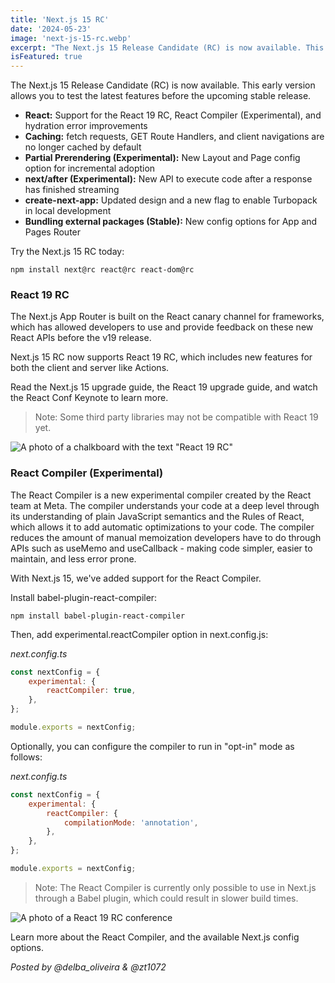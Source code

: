 ```yaml
---
title: 'Next.js 15 RC'
date: '2024-05-23'
image: 'next-js-15-rc.webp'
excerpt: "The Next.js 15 Release Candidate (RC) is now available. This early version allows you to test the latest features before the upcoming stable release."
isFeatured: true
---
```


The Next.js 15 Release Candidate (RC) is now available. This early version allows you to test the latest features before
the upcoming stable release.

* **React:** Support for the React 19 RC, React Compiler (Experimental), and hydration error improvements
* **Caching:** fetch requests, GET Route Handlers, and client navigations are no longer cached by default
* **Partial Prerendering (Experimental):** New Layout and Page config option for incremental adoption
* **next/after (Experimental):** New API to execute code after a response has finished streaming
* **create-next-app:** Updated design and a new flag to enable Turbopack in local development
* **Bundling external packages (Stable):** New config options for App and Pages Router

Try the Next.js 15 RC today:

```
npm install next@rc react@rc react-dom@rc
```

### React 19 RC

The Next.js App Router is built on the React canary channel for frameworks, which has allowed developers to use and
provide feedback on these new React APIs before the v19 release.

Next.js 15 RC now supports React 19 RC, which includes new features for both the client and server like Actions.

Read the Next.js 15 upgrade guide, the React 19 upgrade guide, and watch the React Conf Keynote to learn more.

> Note: Some third party libraries may not be compatible with React 19 yet.

![A photo of a chalkboard with the text "React 19 RC"](chalkboard.webp)


### React Compiler (Experimental)
The React Compiler is a new experimental compiler created by the React team at Meta. The compiler understands your code
at a deep level through its understanding of plain JavaScript semantics and the Rules of React, which allows it to add
automatic optimizations to your code. The compiler reduces the amount of manual memoization developers have to do
through APIs such as useMemo and useCallback - making code simpler, easier to maintain, and less error prone.

With Next.js 15, we've added support for the React Compiler.

Install babel-plugin-react-compiler:

```
npm install babel-plugin-react-compiler
```

Then, add experimental.reactCompiler option in next.config.js:

*next.config.ts*

```js 
const nextConfig = {
    experimental: {
        reactCompiler: true,
    },
};

module.exports = nextConfig;
```

Optionally, you can configure the compiler to run in "opt-in" mode as follows:

*next.config.ts*

```js 
const nextConfig = {
    experimental: {
        reactCompiler: {
            compilationMode: 'annotation',
        },
    },
};

module.exports = nextConfig;
```

> Note: The React Compiler is currently only possible to use in Next.js through a Babel plugin, which could result in
> slower build times.

![A photo of a React 19 RC conference](conference.webp)

Learn more about the React Compiler, and the available Next.js config options.

*Posted by @delba_oliveira & @zt1072*
